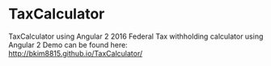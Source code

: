 # TaxCalculator
TaxCalculator using Angular 2
2016 Federal Tax withholding calculator using Angular 2
Demo can be found here: http://bkim8815.github.io/TaxCalculator/
